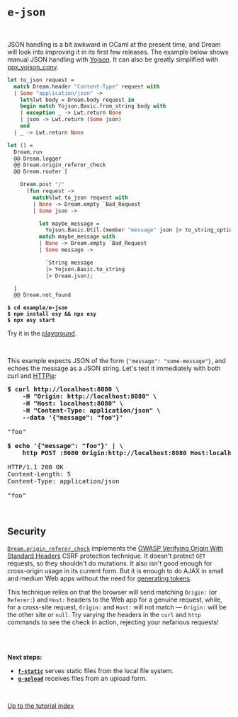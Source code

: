 # `e-json`

<br>

<!-- TODO Add ppx_deriving example. -->

JSON handling is a bit awkward in OCaml at the present time, and Dream will look
into improving it in its first few releases. The example below shows manual
JSON handling with [Yojson](https://github.com/ocaml-community/yojson#readme).
It can also be greatly simplified with
[ppx_yojson_conv](https://github.com/janestreet/ppx_yojson_conv#readme).

```ocaml
let to_json request =
  match Dream.header "Content-Type" request with
  | Some "application/json" ->
    let%lwt body = Dream.body request in
    begin match Yojson.Basic.from_string body with
    | exception _ -> Lwt.return None
    | json -> Lwt.return (Some json)
    end
  | _ -> Lwt.return None

let () =
  Dream.run
  @@ Dream.logger
  @@ Dream.origin_referer_check
  @@ Dream.router [

    Dream.post "/"
      (fun request ->
        match%lwt to_json request with
        | None -> Dream.empty `Bad_Request
        | Some json ->

          let maybe_message =
            Yojson.Basic.Util.(member "message" json |> to_string_option) in
          match maybe_message with
          | None -> Dream.empty `Bad_Request
          | Some message ->

            `String message
            |> Yojson.Basic.to_string
            |> Dream.json);

  ]
  @@ Dream.not_found
```

<pre><code><b>$ cd example/e-json</b>
<b>$ npm install esy && npx esy</b>
<b>$ npx esy start</b></code></pre>

Try it in the [playground](http://dream.as/e-json).

<br>

This example expects JSON of the form `{"message": "some-message"}`, and echoes
the message as a JSON string. Let's test it immediately with both curl and
[HTTPie](https://httpie.io/):

<pre><b>$ curl http://localhost:8080 \
    -H "Origin: http://localhost:8080" \
    -H "Host: localhost:8080" \
    -H "Content-Type: application/json" \
    --data '{"message": "foo"}'</b>

"foo"

<b>$ echo '{"message": "foo"}' | \
    http POST :8080 Origin:http://localhost:8080 Host:localhost:8080</b>

HTTP/1.1 200 OK
Content-Length: 5
Content-Type: application/json

"foo"
</pre>

<br>

## Security

[`Dream.origin_referer_check`](https://aantron.github.io/dream/#val-origin_referer_check)
implements the
[OWASP Verifying Origin With Standard Headers](https://cheatsheetseries.owasp.org/cheatsheets/Cross-Site_Request_Forgery_Prevention_Cheat_Sheet.html#verifying-origin-with-standard-headers)
CSRF protection technique. It doesn't protect `GET` requests, so they shouldn't
do mutations. It also isn't good enough for cross-origin usage in its current
form. But it is enough to do AJAX in small and medium Web apps without the need
for [generating tokens](https://aantron.github.io/dream/#csrf-tokens).

This technique relies on that the browser will send matching `Origin:` (or
`Referer:`) and `Host:` headers to the Web app for a genuine request, while,
for a cross-site request, `Origin:` and `Host:` will not match &mdash;
`Origin:` will be the other site or `null`. Try varying the headers in the
`curl` and `http` commands to see the check in action, rejecting your nefarious
requests!

<br>
<br>

**Next steps:**

- [**`f-static`**](../f-static#files) serves static files from the local
  file system.
- [**`g-upload`**](../g-upload#files) receives files from an upload form.

<br>

[Up to the tutorial index](../#readme)


